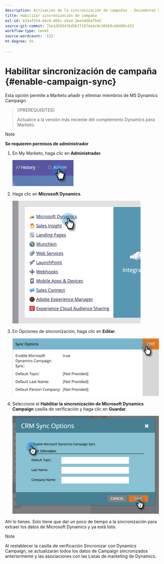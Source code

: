 ```yaml
---
description: Activación de la sincronización de campañas - Documentos de Marketo - Documentación del producto
title: Habilitar sincronización de campaña
exl-id: b33af554-b4c0-465c-a5a4-3ee3450af5e5
source-git-commit: 72e1d29347bd5b77107da1e9c30169cb6490c432
workflow-type: tm+mt
source-wordcount: '111'
ht-degree: 5%

---
```


# Habilitar sincronización de campaña {#enable-campaign-sync}

Esta opción permite a Marketo añadir y eliminar miembros de MS Dynamics Campaign.

>[!PREREQUISITES]
>
>Actualice a la versión más reciente del complemento Dynamics para Marketo.

>[!NOTE]
>
>**Se requieren permisos de administrador**

1. En My Marketo, haga clic en **Administrador**.

   ![](assets/enable-campaign-sync-1.png)

1. Haga clic en **Microsoft Dynamics**.

   ![](assets/enable-campaign-sync-2.png)

1. En Opciones de sincronización, haga clic en **Editar**.

   ![](assets/enable-campaign-sync-3.png)

1. Seleccione el **Habilitar la sincronización de Microsoft Dynamics Campaign** casilla de verificación y haga clic en **Guardar**.

   ![](assets/enable-campaign-sync-4.png)

Ahí lo tienes. Solo tiene que dar un poco de tiempo a la sincronización para extraer los datos de Microsoft Dynamics y ya está listo.

>[!NOTE]
>
>Al restablecer la casilla de verificación Sincronizar con Dynamics Campaign, se actualizarán todos los datos de Campaign sincronizados anteriormente y las asociaciones con las Listas de marketing de Dynamics.
